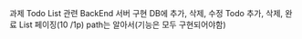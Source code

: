 과제
Todo List 관련 BackEnd 서버 구현
DB에 추가, 삭제, 수정
Todo 추가, 삭제, 완료
List 페이징(10 /1p)
path는 알아서(기능은 모두 구현되어야함)
